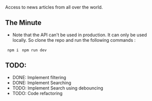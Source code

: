 Access to news articles from all over the world.

## The Minute

- Note that the API can't be used in production. It can only be used locally. So clone the repo and run the following commands :

` npm i`
` npm run dev`


<h2>TODO:</h2>
<ul>
<li> DONE: Implement filtering</li>
<li> DONE: Implement Searching</li>
<li> TODO: Implement Search using debouncing</li>
<li> TODO: Code refactoring</li>
</ul>
